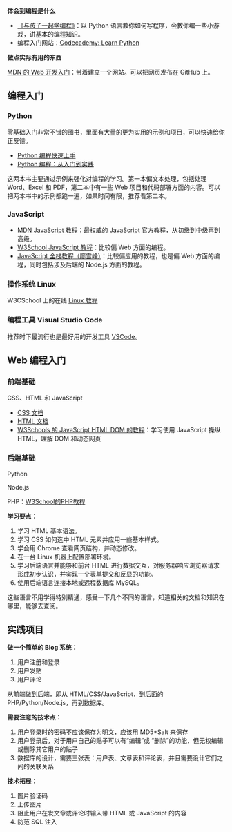**体会到编程是什么**

+ [《与孩子一起学编程》](https://book.douban.com/subject/5338024/)：以 Python 语言教你如何写程序，会教你编一些小游戏，讲基本的编程知识。
+ 编程入门网站：[Codecademy: Learn Python](https://www.codecademy.com/catalog)

**做点实际有用的东西**

[MDN 的 Web 开发入门](https://developer.mozilla.org/zh-CN/docs/Learn/Getting_started_with_the_web)：带着建立一个网站。可以把网页发布在 GitHub 上。

## 编程入门
### Python
零基础入门非常不错的图书，里面有大量的更为实用的示例和项目，可以快速给你正反馈。

+ [Python 编程快速上手](https://book.douban.com/subject/26836700/)
+ [Python 编程：从入门到实践](https://book.douban.com/subject/26829016/)

这两本书主要通过示例来强化对编程的学习。第一本偏文本处理，包括处理 Word、Excel 和 PDF，第二本中有一些 Web 项目和代码部署方面的内容。可以把两本书中的示例都跑一遍，如果时间有限，推荐看第二本。

### JavaScript
+ [MDN JavaScript 教程](https://developer.mozilla.org/zh-CN/docs/Web/JavaScript)：最权威的 JavaScript 官方教程，从初级到中级再到高级。
+ [W3School JavaScript 教程](https://www.w3school.com.cn/js/)：比较偏 Web 方面的编程。
+ [JavaScript 全栈教程（廖雪峰）](https://www.liaoxuefeng.com/wiki/1022910821149312)：比较偏应用的教程，也是偏 Web 方面的编程，同时包括涉及后端的 Node.js 方面的教程。

### 操作系统 Linux
W3CSchool 上的在线 [Linux 教程](https://www.w3cschool.cn/linux/)

### 编程工具 Visual Studio Code
推荐时下最流行也是最好用的开发工具 [VSCode](https://jeasonstudio.gitbooks.io/vscode-cn-doc/content/)。

## Web 编程入门
### 前端基础
CSS、HTML 和 JavaScript

+ [CSS 文档 ](https://developer.mozilla.org/zh-CN/docs/Web/CSS)
+ [HTML 文档](https://developer.mozilla.org/zh-CN/docs/Web/HTML)
+ [W3Schools 的 JavaScript HTML DOM 的教程](https://www.w3schools.com/js/js_htmldom.asp)：学习使用 JavaScript 操纵 HTML，理解 DOM 和动态网页

### 后端基础
Python

Node.js

PHP：[W3School的PHP教程](https://www.w3school.com.cn/php/index.asp)



**学习要点：**

1. 学习 HTML 基本语法。
2. 学习 CSS 如何选中 HTML 元素并应用一些基本样式。
3. 学会用  Chrome 查看网页结构，并动态修改。
4. 在一台 Linux 机器上配置部署环境。
5. 学习后端语言并能够和前台 HTML 进行数据交互，对服务器响应浏览器请求形成初步认识，并实现一个表单提交和反显的功能。
6. 使用后端语言连接本地或远程数据库 MySQL。



这些语言不用学得特别精通，感受一下几个不同的语言，知道相关的文档和知识在哪里，能够去查阅。

## 实践项目
**做一个简单的 Blog 系统：**

1. 用户注册和登录
2. 用户发贴
3. 用户评论

从前端做到后端，即从 HTML/CSS/JavaScript，到后面的 PHP/Python/Node.js，再到数据库。



**需要注意的技术点：**

1. 用户登录时的密码不应该保存为明文，应该用 MD5+Salt 来保存
2. 用户登录后，对于用户自己的贴子可以有“编辑”或 “删除”的功能，但无权编辑或删除其它用户的贴子
3. 数据库的设计，需要三张表：用户表、文章表和评论表，并且需要设计它们之间的关联关系



**技术拓展：**

1. 图片验证码
2. 上传图片
3. 阻止用户在发文章或评论时输入带 HTML 或 JavaScript 的内容
4. 防范 SQL 注入

